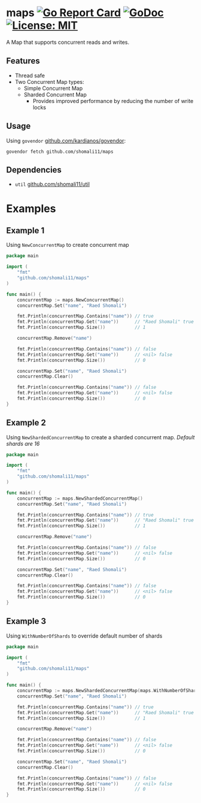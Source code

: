 # maps [![Go Report Card](https://goreportcard.com/badge/github.com/shomali11/maps)](https://goreportcard.com/report/github.com/shomali11/maps) [![GoDoc](https://godoc.org/github.com/shomali11/maps?status.svg)](https://godoc.org/github.com/shomali11/maps) [![License: MIT](https://img.shields.io/badge/License-MIT-yellow.svg)](https://opensource.org/licenses/MIT)

A Map that supports concurrent reads and writes.

## Features

* Thread safe
* Two Concurrent Map types:
    * Simple Concurrent Map
    * Sharded Concurrent Map
        * Provides improved performance by reducing the number of write locks

## Usage

Using `govendor` [github.com/kardianos/govendor](https://github.com/kardianos/govendor):

```
govendor fetch github.com/shomali11/maps
```

## Dependencies

* `util` [github.com/shomali11/util](https://github.com/shomali11/util)

# Examples

## Example 1

Using `NewConcurrentMap` to create concurrent map

```go
package main

import (
	"fmt"
	"github.com/shomali11/maps"
)

func main() {
	concurrentMap := maps.NewConcurrentMap()
	concurrentMap.Set("name", "Raed Shomali")

	fmt.Println(concurrentMap.Contains("name")) // true
	fmt.Println(concurrentMap.Get("name"))      // "Raed Shomali" true
	fmt.Println(concurrentMap.Size())           // 1

	concurrentMap.Remove("name")

	fmt.Println(concurrentMap.Contains("name")) // false
	fmt.Println(concurrentMap.Get("name"))      // <nil> false
	fmt.Println(concurrentMap.Size())           // 0

	concurrentMap.Set("name", "Raed Shomali")
	concurrentMap.Clear()

	fmt.Println(concurrentMap.Contains("name")) // false
	fmt.Println(concurrentMap.Get("name"))      // <nil> false
	fmt.Println(concurrentMap.Size())           // 0
}
```

## Example 2

Using `NewShardedConcurrentMap` to create a sharded concurrent map. _Default shards are 16_

```go
package main

import (
	"fmt"
	"github.com/shomali11/maps"
)

func main() {
	concurrentMap := maps.NewShardedConcurrentMap()
	concurrentMap.Set("name", "Raed Shomali")

	fmt.Println(concurrentMap.Contains("name")) // true
	fmt.Println(concurrentMap.Get("name"))      // "Raed Shomali" true
	fmt.Println(concurrentMap.Size())           // 1

	concurrentMap.Remove("name")

	fmt.Println(concurrentMap.Contains("name")) // false
	fmt.Println(concurrentMap.Get("name"))      // <nil> false
	fmt.Println(concurrentMap.Size())           // 0

	concurrentMap.Set("name", "Raed Shomali")
	concurrentMap.Clear()

	fmt.Println(concurrentMap.Contains("name")) // false
	fmt.Println(concurrentMap.Get("name"))      // <nil> false
	fmt.Println(concurrentMap.Size())           // 0
}
```

## Example 3

Using `WithNumberOfShards` to override default number of shards

```go
package main

import (
	"fmt"
	"github.com/shomali11/maps"
)

func main() {
	concurrentMap := maps.NewShardedConcurrentMap(maps.WithNumberOfShards(100))
	concurrentMap.Set("name", "Raed Shomali")

	fmt.Println(concurrentMap.Contains("name")) // true
	fmt.Println(concurrentMap.Get("name"))      // "Raed Shomali" true
	fmt.Println(concurrentMap.Size())           // 1

	concurrentMap.Remove("name")

	fmt.Println(concurrentMap.Contains("name")) // false
	fmt.Println(concurrentMap.Get("name"))      // <nil> false
	fmt.Println(concurrentMap.Size())           // 0

	concurrentMap.Set("name", "Raed Shomali")
	concurrentMap.Clear()

	fmt.Println(concurrentMap.Contains("name")) // false
	fmt.Println(concurrentMap.Get("name"))      // <nil> false
	fmt.Println(concurrentMap.Size())           // 0
}
```